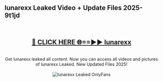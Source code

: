 <h2>lunarexx Leaked Video + Update Files 2025- 9t1jd</h2>
<br>
<div align="center">
<h2><a href="https://libra.edu.pl?lunarexx" rel="nofollow">🔴 CLICK HERE 🌐==►► lunarexx</a></h2>
<br>
Get lunarexx leaked all content. Now you can access all videos and pictures of lunarexx Leaked. New Updated Files 2025!
<br>
<br>
<a href="https://libra.edu.pl?lunarexx" rel="nofollow" data-target="animated-image.originalLink"><img src="https://i.ibb.co.com/WyWwxjT/player-gif2.gif" alt="lunarexx Leaked OnlyFans" style="max-width: 100%; display: inline-block;" data-target="animated-image.originalImage"></a>
</div>
<br>